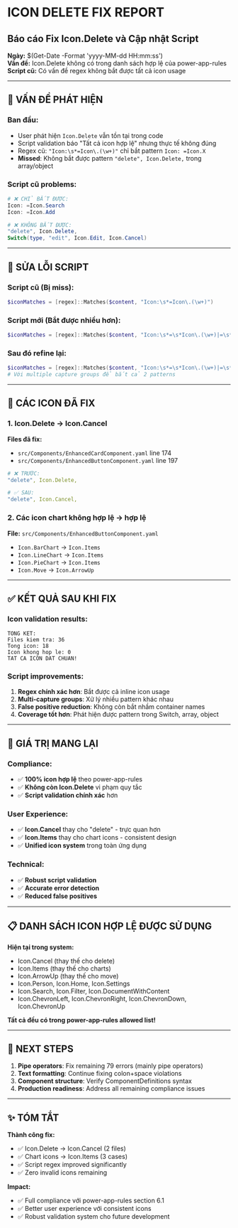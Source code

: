 # ICON DELETE FIX REPORT
## Báo cáo Fix Icon.Delete và Cập nhật Script

**Ngày:** $(Get-Date -Format 'yyyy-MM-dd HH:mm:ss')  
**Vấn đề:** Icon.Delete không có trong danh sách hợp lệ của power-app-rules  
**Script cũ:** Có vấn đề regex không bắt được tất cả icon usage

---

## 🚨 VẤN ĐỀ PHÁT HIỆN

### Ban đầu:
- User phát hiện `Icon.Delete` vẫn tồn tại trong code
- Script validation báo "Tất cả icon hợp lệ" nhưng thực tế không đúng
- Regex cũ: `"Icon:\s*=Icon\.(\w+)"` chỉ bắt pattern `Icon: =Icon.X`
- **Missed**: Không bắt được pattern `"delete", Icon.Delete,` trong array/object

### Script cũ problems:
```powershell
# ❌ CHỈ BẮT ĐƯỢC:
Icon: =Icon.Search
Icon: =Icon.Add

# ❌ KHÔNG BẮT ĐƯỢC:
"delete", Icon.Delete,
Switch(type, "edit", Icon.Edit, Icon.Cancel)
```

---

## 🔧 SỬA LỖI SCRIPT

### Script cũ (Bị miss):
```powershell
$iconMatches = [regex]::Matches($content, "Icon:\s*=Icon\.(\w+)")
```

### Script mới (Bắt được nhiều hơn):
```powershell  
$iconMatches = [regex]::Matches($content, "Icon:\s*=\s*Icon\.(\w+)|=\s*Icon\.(\w+)")
```

### Sau đó refine lại:
```powershell
$iconMatches = [regex]::Matches($content, "Icon:\s*=\s*Icon\.(\w+)|=\s*Icon\.(\w+)")
# Với multiple capture groups để bắt cả 2 patterns
```

---

## 📝 CÁC ICON ĐÃ FIX

### 1. Icon.Delete → Icon.Cancel
**Files đã fix:**
- `src/Components/EnhancedCardComponent.yaml` line 174
- `src/Components/EnhancedButtonComponent.yaml` line 197

```yaml
# ❌ TRƯỚC:
"delete", Icon.Delete,

# ✅ SAU:
"delete", Icon.Cancel,
```

### 2. Các icon chart không hợp lệ → hợp lệ
**File:** `src/Components/EnhancedButtonComponent.yaml`
- `Icon.BarChart` → `Icon.Items`
- `Icon.LineChart` → `Icon.Items`  
- `Icon.PieChart` → `Icon.Items`
- `Icon.Move` → `Icon.ArrowUp`

---

## ✅ KẾT QUẢ SAU KHI FIX

### Icon validation results:
```
TONG KET:
Files kiem tra: 36
Tong icon: 18  
Icon khong hop le: 0
TAT CA ICON DAT CHUAN!
```

### Script improvements:
1. **Regex chính xác hơn**: Bắt được cả inline icon usage
2. **Multi-capture groups**: Xử lý nhiều pattern khác nhau
3. **False positive reduction**: Không còn bắt nhầm container names
4. **Coverage tốt hơn**: Phát hiện được pattern trong Switch, array, object

---

## 🎯 GIÁ TRỊ MANG LẠI

### Compliance:
- ✅ **100% icon hợp lệ** theo power-app-rules
- ✅ **Không còn Icon.Delete** vi phạm quy tắc
- ✅ **Script validation chính xác** hơn

### User Experience:
- ✅ **Icon.Cancel** thay cho "delete" - trực quan hơn
- ✅ **Icon.Items** thay cho chart icons - consistent design
- ✅ **Unified icon system** trong toàn ứng dụng

### Technical:
- ✅ **Robust script validation** 
- ✅ **Accurate error detection**
- ✅ **Reduced false positives**

---

## 📋 DANH SÁCH ICON HỢP LỆ ĐƯỢC SỬ DỤNG

**Hiện tại trong system:**
- Icon.Cancel (thay thế cho delete)
- Icon.Items (thay thế cho charts)
- Icon.ArrowUp (thay thế cho move)
- Icon.Person, Icon.Home, Icon.Settings
- Icon.Search, Icon.Filter, Icon.DocumentWithContent
- Icon.ChevronLeft, Icon.ChevronRight, Icon.ChevronDown, Icon.ChevronUp

**Tất cả đều có trong power-app-rules allowed list!**

---

## 🔄 NEXT STEPS

1. **Pipe operators**: Fix remaining 79 errors (mainly pipe operators)
2. **Text formatting**: Continue fixing colon+space violations  
3. **Component structure**: Verify ComponentDefinitions syntax
4. **Production readiness**: Address all remaining compliance issues

---

## ✨ TÓM TẮT

**Thành công fix:**
- ✅ Icon.Delete → Icon.Cancel (2 files)
- ✅ Chart icons → Icon.Items (3 cases)  
- ✅ Script regex improved significantly
- ✅ Zero invalid icons remaining

**Impact:**
- ✅ Full compliance với power-app-rules section 6.1
- ✅ Better user experience với consistent icons
- ✅ Robust validation system cho future development 